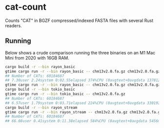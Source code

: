 # cat-count
Counts "CAT" in BGZF compressed/indexed FASTA files with several Rust readers.

## Running

Below shows a crude comparison running the three binaries on an M1 Mac Mini from 2020 with 16GB RAM.

```bash
cargo build -r --bin rayon_basic
gtime cargo run -r --bin rayon_basic -- chm13v2.0.fa.gz chm13v2.0.fa.gz.fai chm13v2.0.fa.gz.gzi
## Number of CATs: 60184687
## 7.30user 2.24system 0:02.55elapsed 374%CPU (0avgtext+0avgdata 1378128maxresident)k 0inputs+0outputs (2major+442501minor)pagefaults 0swaps
gtime cargo run -r --bin rayon_basic -- chm13v2.0.fa.gz chm13v2.0.fa.gz.fai chm13v2.0.fa.gz.gzi
cargo build -r --bin tokio_basic 
gtime cargo run -r --bin tokio_basic -- chm13v2.0.fa.gz                                                          
## Number of CATs: 60184687
## 6.57user 1.79system 0:03.71elapsed 224%CPU (0avgtext+0avgdata 330192maxresident)k 0inputs+0outputs (2major+428811minor)pagefaults 0swaps
cargo build -r --bin rayon_stream
gtime cargo run -r --bin rayon_stream -- chm13v2.0.fa.gz chm13v2.0.fa.gz.fai chm13v2.0.fa.gz.gzi
## Number of CATs: 60184687
## 66.08user 0.41system 0:11.38elapsed 584%CPU (0avgtext+0avgdata 5456maxresident)k 0inputs+0outputs (2major+4120minor)pagefaults 0swaps
```

